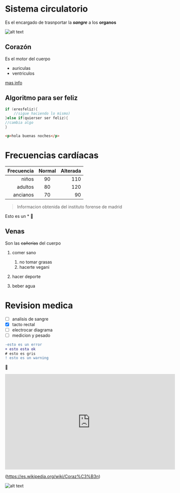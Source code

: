# Sistema circulatorio


Es el encargado de trasnportar la **_sangre_** a los **organos** 

![alt text][foto_sistema]
## Corazón

Es el motor del cuerpo


* auriculas
* ventriculos

[mas info](https://es.wikipedia.org/wiki/Coraz%C3%B3n)

## Algoritmo para ser feliz
```java
if (eresfeliz){
    //sigue haciendo lo mismo)
}else if(quierser ser feliz){
//cambia algo
}

```

```html
<p>hola buenas noches</p>
```

# Frecuencias cardíacas

|Frecuencia |Normal |Alterada  |
|---------: |:----: |-------:  |
|niños      | 90    | 110      |
|adultos    | 80    | 120      |    
|ancianos   | 70    | 90       |


> Informacion obtenida del instituto forense de madrid 

Esto es un \*
:gun:
## Venas 

Son las ~~cañerías~~ del cuerpo 

   1. comer sano
      1. no tomar grasas
      2. hacerte vegani 
   
   2. hacer deporte
   3. beber agua


# Revision medica

- [ ] analisis de sangre
- [x] tacto rectal
- [ ] electrocar diagrama
- [ ] medicion y pesado

```diff
-esto es un error
+ esto esta ok 
# esto es gris
! esto es un warning
```
:angel:

<iframe width="560" height="315" src="https://www.youtube.com/embed/OgIRAjnnJzI" title="YouTube video player" frameborder="0" allow="accelerometer; autoplay; clipboard-write; encrypted-media; gyroscope; picture-in-picture" allowfullscreen></iframe>



(https://es.wikipedia.org/wiki/Coraz%C3%B3n)

![ alt text](https://encrypted-tbn0.gstatic.com/images?q=tbn:ANd9GcTAuRalhIdi1ss4w7kQeHMC_OedByCYHCGhAw&usqp=CAU)


[foto_sistema]:https://encrypted-tbn0.gstatic.com/images?q=tbn:ANd9GcS723QrfuNHKpZ1VmQoahquKMLsWa2uPoiCMA&usqp=CAU
